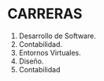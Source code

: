 # CARRERAS

1. Desarrollo de Software.
2. Contabilidad.
3. Entornos Virtuales.
4. Diseño.
5. Contabilidad